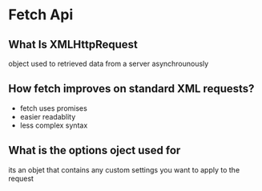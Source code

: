 # Fetch Api

## What Is XMLHttpRequest

object used to retrieved data from a server asynchrounously

## How fetch improves on standard XML requests?

- fetch uses promises
- easier readablity
- less complex syntax

## What is the options oject used for

its an objet that contains any custom settings you want to apply to the request
